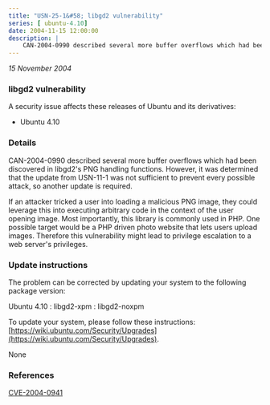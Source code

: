 ```yaml
---
title: "USN-25-1&#58; libgd2 vulnerability"
series: [ ubuntu-4.10]
date: 2004-11-15 12:00:00
description: |
    CAN-2004-0990 described several more buffer overflows which had been discovered in libgd2&#39;s PNG handling functions. However, it was determined that the update from USN-11-1 was not sufficient to prevent every possible attack, so another update is required.
--- 
```

 
 

*15 November 2004*

### libgd2 vulnerability

A security issue affects these releases of Ubuntu and its derivatives:

* Ubuntu 4.10

### Details

CAN-2004-0990 described several more buffer overflows which had been discovered in libgd2&#39;s PNG handling functions. However, it was determined that the update from USN-11-1 was not sufficient to prevent every possible attack, so another update is required.

If an attacker tricked a user into loading a malicious PNG image, they could leverage this into executing arbitrary code in the context of the user opening image. Most importantly, this library is commonly used in PHP. One possible target would be a PHP driven photo website that lets users upload images. Therefore this vulnerability might lead to privilege escalation to a web server&#39;s privileges.

### Update instructions

The problem can be corrected by updating your system to the following package version:

Ubuntu 4.10
 : libgd2-xpm 
 : libgd2-noxpm 

To update your system, please follow these instructions: [https://wiki.ubuntu.com/Security/Upgrades](https://wiki.ubuntu.com/Security/Upgrades).

None

### References

 
 [CVE-2004-0941](http://people.ubuntu.com/~ubuntu-security/cve/CVE-2004-0941)
 

